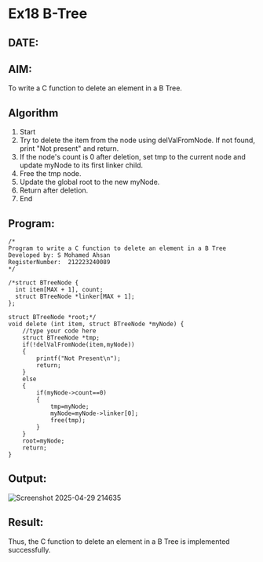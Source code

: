 # Ex18 B-Tree
## DATE:
## AIM:
To write a C function to delete an element in a B Tree.
## Algorithm

1. Start 
2. Try to delete the item from the node using delValFromNode. If not found, print "Not 
present" and return. 
3. If the node's count is 0 after deletion, set tmp to the current node and update myNode to its 
first linker child. 
4. Free the tmp node. 
5. Update the global root to the new myNode. 
6. Return after deletion. 
7. End

## Program:
```
/*
Program to write a C function to delete an element in a B Tree
Developed by: S Mohamed Ahsan
RegisterNumber:  212223240089
*/
```
```
/*struct BTreeNode {
  int item[MAX + 1], count;
  struct BTreeNode *linker[MAX + 1];
};

struct BTreeNode *root;*/
void delete (int item, struct BTreeNode *myNode) {
    //type your code here
    struct BTreeNode *tmp;
    if(!delValFromNode(item,myNode))
    {
        printf("Not Present\n");
        return;
    }
    else
    {
        if(myNode->count==0)
        {
            tmp=myNode;
            myNode=myNode->linker[0];
            free(tmp);
        }
    }
    root=myNode;
    return;
}
```
## Output:
![Screenshot 2025-04-29 214635](https://github.com/user-attachments/assets/82c14f4d-adb5-4287-83b8-e58632cb5ccc)


## Result:
Thus, the C function to delete an element in a B Tree is implemented successfully.
